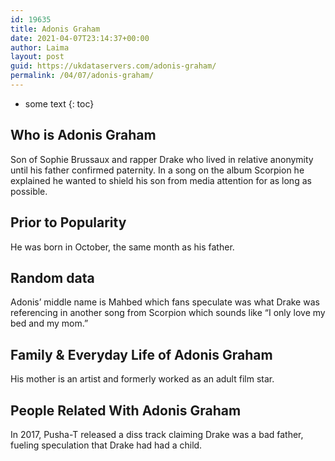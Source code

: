 ```yaml
---
id: 19635
title: Adonis Graham
date: 2021-04-07T23:14:37+00:00
author: Laima
layout: post
guid: https://ukdataservers.com/adonis-graham/
permalink: /04/07/adonis-graham/
---
```


* some text
{: toc}


## Who is Adonis Graham
                  
                  
                  
Son of Sophie Brussaux and rapper Drake who lived in relative anonymity until his father confirmed paternity. In a song on the album Scorpion he explained he wanted to shield his son from media attention for as long as possible.  
                  
              
            
              
            
                
                
                
## Prior to Popularity
                  
                  
                  
He was born in October, the same month as his father. 
                  
              
            
              
            
                
                
                
## Random data
                  
                  
                  
Adonis&#8217; middle name is Mahbed which fans speculate was what Drake was referencing in another song from Scorpion which sounds like &#8220;I only love my bed and my mom.&#8221;
                  
              
            
              
            
                
                
                
## Family & Everyday Life of Adonis Graham
                  
                  
                  
His mother is an artist and formerly worked as an adult film star. 
                  
              
            
              
            
                
                
                
## People Related With Adonis Graham
                  
                  
                  
In 2017, Pusha-T released a diss track claiming Drake was a bad father, fueling speculation that Drake had had a child. 
                  
              
            
              
            
                
              
            
              
              
            
            
              
            
          
          
          